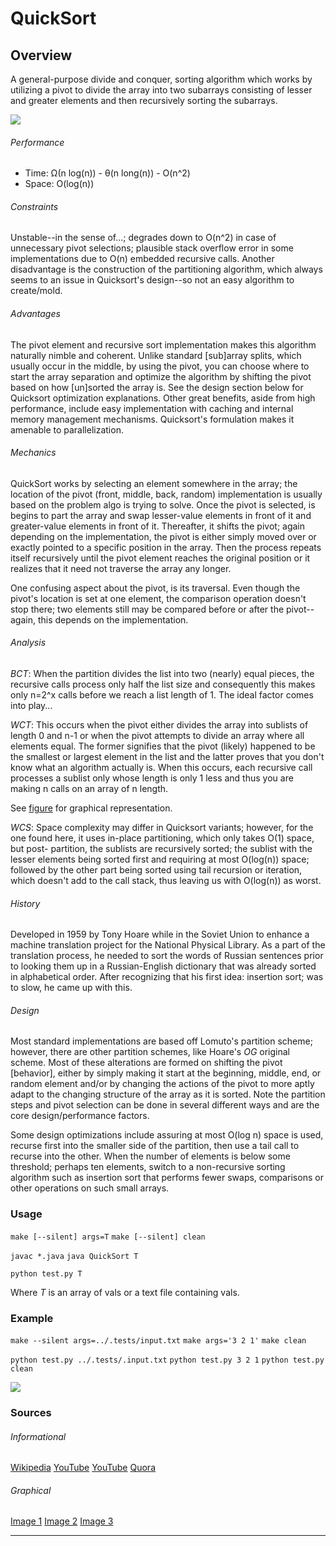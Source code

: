 # QuickSort

Overview
---
A general-purpose divide and conquer, sorting algorithm which works by utilizing a 
pivot to divide the array into two subarrays consisting of lesser and greater 
elements and then recursively sorting the subarrays.

![][a]

###### Performance
* Time: Ω(n log(n)) - θ(n long(n)) - O(n^2)
* Space: O(log(n))

###### Constraints
Unstable--in the sense of...; degrades down to O(n^2) in case of unnecessary pivot
selections; plausible stack overflow error in some implementations due to O(n) 
embedded recursive calls. Another disadvantage is the construction of the 
partitioning algorithm, which always seems to an issue in Quicksort's 
design--so not an easy algorithm to create/mold.

###### Advantages
The pivot element and recursive sort implementation makes this algorithm naturally 
nimble and coherent. Unlike standard [sub]array splits, which usually occur in the 
middle, by using the pivot, you can choose where to start the array separation and 
optimize the algorithm by shifting the pivot based on how [un]sorted the array is. 
See the design section below for Quicksort optimization explanations. Other great 
benefits, aside from high performance, include easy implementation with caching 
and internal memory management mechanisms. Quicksort's formulation makes it 
amenable to parallelization.

###### Mechanics
QuickSort works by selecting an element somewhere in the array; the location of 
the pivot (front, middle, back, random) implementation is usually based on the 
problem algo is trying to solve. Once the pivot is selected, is begins to part 
the array and swap lesser-value elements in front of it and greater-value 
elements in front of it. Thereafter, it shifts the pivot; again depending 
on the implementation, the pivot is either simply moved over or exactly 
pointed to a specific position in the array. Then the process repeats 
itself recursively until the pivot element reaches the original 
position or it realizes that it need not traverse the array any 
longer. 


One confusing aspect about the pivot, is its traversal. Even though the pivot's 
location is set at one element, the comparison operation doesn't stop there; 
two elements still may be compared before or after the pivot--again, this 
depends on the implementation.

###### Analysis
_BCT_:
  When the partition divides the list into two (nearly) equal pieces, the 
  recursive calls process only half the list size and consequently this 
  makes only n=2^x calls before we reach a list length of 1. The ideal 
  factor comes into play...


_WCT_:
  This occurs when the pivot either divides the array into sublists of length 0 
  and n-1 or when the pivot attempts to divide an array where all elements
  equal. The former signifies that the pivot (likely) happened to be the 
  smallest or largest element in the list and the latter proves that you 
  don't know what an algorithm actually is. When this occurs, each 
  recursive call processes a sublist only whose length is only 1 
  less and thus you are making n calls on an array of n length.

  See [figure](./.res/fig1.png) for graphical representation.

_WCS_:
  Space complexity may differ in Quicksort variants; however, for the one found 
  here, it uses in-place partitioning, which only takes O(1) space, but post-
  partition, the sublists are recursively sorted; the sublist with the lesser 
  elements being sorted first and requiring at most O(log(n)) space; followed 
  by the other part being sorted using tail recursion or iteration, which 
  doesn't add to the call stack, thus leaving us with O(log(n)) as worst.

###### History
Developed in 1959 by Tony Hoare while in the Soviet Union to enhance a machine 
translation project for the National Physical Library. As a part of the 
translation process, he needed to sort the words of Russian sentences 
prior to looking them up in a Russian-English dictionary that was 
already sorted in alphabetical order. After recognizing that his 
first idea: insertion sort; was to slow, he came up with this.

###### Design
Most standard implementations are based off Lomuto's partition scheme; however, 
there are other partition schemes, like Hoare's _OG_ original scheme. Most of 
these alterations are formed on shifting the pivot [behavior], either by 
simply making it start at the beginning, middle, end, or random element 
and/or by changing the actions of the pivot to more aptly adapt to the 
changing structure of the array as it is sorted. Note the partition 
steps and pivot selection can be done in several different ways and 
are the core design/performance factors.

Some design optimizations include assuring at most O(log n) space is used, 
recurse first into the smaller side of the partition, then use a tail call 
to recurse into the other. When the number of elements is below some 
threshold; perhaps ten elements, switch to a non-recursive sorting 
algorithm such as insertion sort that performs fewer swaps, 
comparisons or other operations on such small arrays.

### Usage

`make [--silent] args=T`
`make [--silent] clean`

`javac *.java`
`java QuickSort T`

`python test.py T`

Where _T_ is an array of vals or a text file containing vals. 


### Example
`make --silent args=../.tests/input.txt`
`make args='3 2 1'`
`make clean`

`python test.py ../.tests/.input.txt`
`python test.py 3 2 1`
`python test.py clean`

![][b]

### Sources

###### Informational
[Wikipedia](https://en.wikipedia.org/wiki/Quicksort)
[YouTube](https://youtu.be/XE4VP_8Y0BU)
[YouTube](https://youtu.be/SLauY6PpjW4)
[Quora](http://qr.ae/TbcAbE)

###### Graphical
[Image 1](https://commons.wikimedia.org/wiki/File:Sorting_quicksort_anim.gif)
[Image 2](https://commons.wikimedia.org/wiki/File:Quicksort-example.gif)
[Image 3](http://users.informatik.uni-halle.de/~jopsi/dssea/chap6.shtml)

--------------------------------------------------------------------------------
[a]: ./.res/img1.gif
[b]: ./.res/img2.gif
